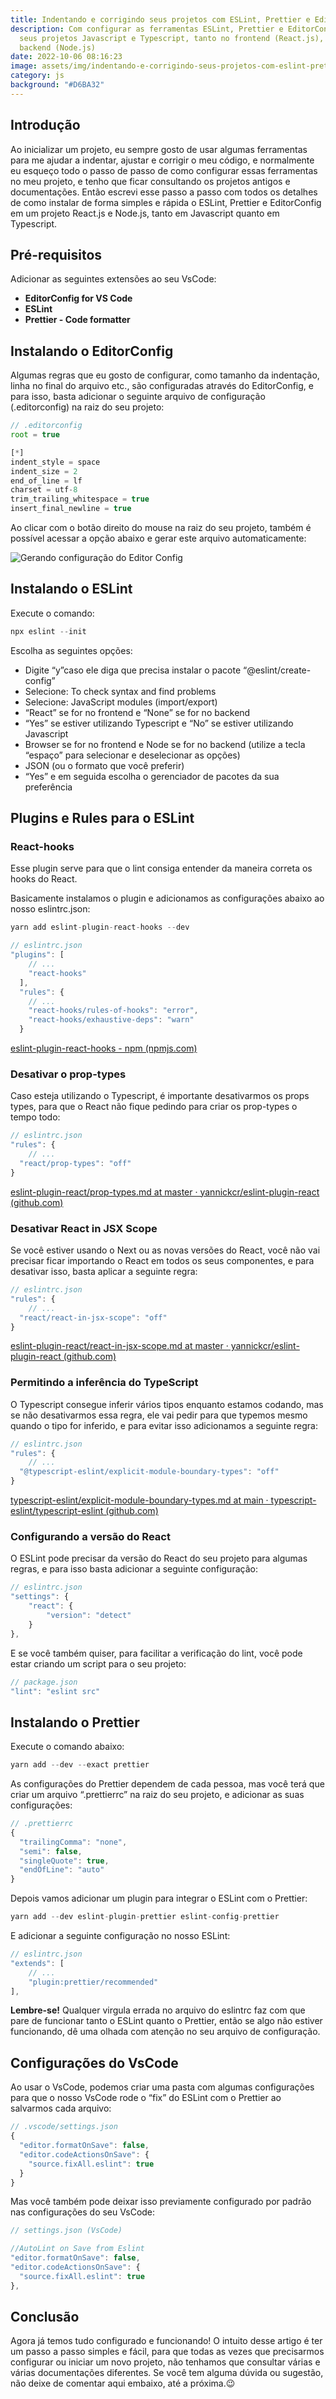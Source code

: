 ```yaml
---
title: Indentando e corrigindo seus projetos com ESLint, Prettier e EditorConfig
description: Com configurar as ferramentas ESLint, Prettier e EditorConfig em
  seus projetos Javascript e Typescript, tanto no frontend (React.js), quanto no
  backend (Node.js)
date: 2022-10-06 08:16:23
image: assets/img/indentando-e-corrigindo-seus-projetos-com-eslint-prettier-e-editorconfig.png
category: js
background: "#D6BA32"
---
```

## Introdução

Ao inicializar um projeto, eu sempre gosto de usar algumas ferramentas para me ajudar a indentar, ajustar e corrigir o meu código, e normalmente eu esqueço todo o passo de passo de como configurar essas ferramentas no meu projeto, e tenho que ficar consultando os projetos antigos e documentações. Então escrevi esse passo a passo com todos os detalhes de como instalar de forma simples e rápida o ESLint, Prettier e EditorConfig em um projeto React.js e Node.js, tanto em  Javascript quanto em Typescript.

## Pré-requisitos

Adicionar as seguintes extensões ao seu VsCode:

* **EditorConfig for VS Code**
* **ESLint**
* **Prettier - Code formatter**

## Instalando o EditorConfig

Algumas regras que eu gosto de configurar, como tamanho da indentação, linha no final do arquivo etc., são configuradas através do EditorConfig, e para isso, basta adicionar o seguinte arquivo de configuração (.editorconfig) na raiz do seu projeto:

```jsx
// .editorconfig
root = true

[*]
indent_style = space
indent_size = 2
end_of_line = lf
charset = utf-8
trim_trailing_whitespace = true
insert_final_newline = true
```

Ao clicar com o botão direito do mouse na raiz do seu projeto, também é possível acessar a opção abaixo e gerar este arquivo automaticamente:

![Gerando configuração do Editor Config](assets/img/next-boilerplate-02.png "Configuração do Editor Config")

## Instalando o ESLint

Execute o comando:

```jsx
npx eslint --init
```

Escolha as seguintes opções:

* Digite “y”caso ele diga que precisa instalar o pacote “@eslint/create-config”
* Selecione: To check syntax and find problems
* Selecione: JavaScript modules (import/export)
* “React” se for no frontend e “None” se for no backend
* “Yes” se estiver utilizando Typescript e “No” se estiver utilizando Javascript
* Browser se for no frontend e Node se for no backend (utilize a tecla “espaço” para selecionar e deselecionar as opções)
* JSON (ou o formato que você preferir)
* “Yes” e em seguida escolha o gerenciador de pacotes da sua preferência

## Plugins e Rules para o ESLint

### React-hooks

Esse plugin serve para que o lint consiga entender da maneira correta os hooks do React.

Basicamente instalamos o plugin e adicionamos as configurações abaixo ao nosso eslintrc.json:

```jsx
yarn add eslint-plugin-react-hooks --dev
```

```jsx
// eslintrc.json
"plugins": [
    // ...
    "react-hooks"
  ],
  "rules": {
    // ...
    "react-hooks/rules-of-hooks": "error",
    "react-hooks/exhaustive-deps": "warn"
  }
```

[eslint-plugin-react-hooks - npm (npmjs.com)](https://www.npmjs.com/package/eslint-plugin-react-hooks)

### Desativar o prop-types

Caso esteja utilizando o Typescript, é importante desativarmos os props types, para que o React não fique pedindo para criar os prop-types o tempo todo:

```jsx
// eslintrc.json
"rules": {
	// ...
  "react/prop-types": "off"
}
```

[eslint-plugin-react/prop-types.md at master · yannickcr/eslint-plugin-react (github.com)](https://github.com/yannickcr/eslint-plugin-react/blob/master/docs/rules/prop-types.md)

### Desativar React in JSX Scope

Se você estiver usando o Next ou as novas versões do React, você não vai precisar ficar importando o React em todos os seus componentes, e para desativar isso, basta aplicar a seguinte regra:

```jsx
// eslintrc.json
"rules": {
	// ...
  "react/react-in-jsx-scope": "off"
}
```

[eslint-plugin-react/react-in-jsx-scope.md at master · yannickcr/eslint-plugin-react (github.com)](https://github.com/yannickcr/eslint-plugin-react/blob/master/docs/rules/react-in-jsx-scope.md)

### Permitindo a inferência do TypeScript

O Typescript consegue inferir vários tipos enquanto estamos codando, mas se não desativarmos essa regra, ele vai pedir para que typemos mesmo quando o tipo for inferido, e para evitar isso adicionamos a seguinte regra:

```jsx
// eslintrc.json
"rules": {
	// ...
  "@typescript-eslint/explicit-module-boundary-types": "off"
}
```

[typescript-eslint/explicit-module-boundary-types.md at main · typescript-eslint/typescript-eslint (github.com)](https://github.com/typescript-eslint/typescript-eslint/blob/main/packages/eslint-plugin/docs/rules/explicit-module-boundary-types.md)

### Configurando a versão do React

O ESLint pode precisar da versão do React do seu projeto para algumas regras, e para isso basta adicionar a seguinte configuração:

```jsx
// eslintrc.json
"settings": {
    "react": {
        "version": "detect"
    }
},
```

E se você também quiser, para facilitar a verificação do lint, você pode estar criando um script para o seu projeto:

```jsx
// package.json
"lint": "eslint src"
```

## Instalando o Prettier

Execute o comando abaixo:

```jsx
yarn add --dev --exact prettier
```

As configurações do Prettier dependem de cada pessoa, mas você terá que criar um arquivo “.prettierrc” na raiz do seu projeto, e adicionar as suas configurações:

```jsx
// .prettierrc
{
  "trailingComma": "none",
  "semi": false,
  "singleQuote": true,
  "endOfLine": "auto"
}
```

Depois vamos adicionar um plugin para integrar o ESLint com o Prettier:

```jsx
yarn add --dev eslint-plugin-prettier eslint-config-prettier
```

E adicionar a seguinte configuração no nosso ESLint:

```jsx
// eslintrc.json
"extends": [
    // ...
    "plugin:prettier/recommended"
],
```

**Lembre-se!** Qualquer virgula errada no arquivo do eslintrc faz com que pare de funcionar tanto o ESLint quanto o Prettier, então se algo não estiver funcionando, dê uma olhada com atenção no seu arquivo de configuração.

## Configurações do VsCode

Ao usar o VsCode, podemos criar uma pasta com algumas configurações para que o nosso VsCode rode o “fix” do ESLint com o Prettier ao salvarmos cada arquivo:

```jsx
// .vscode/settings.json
{
  "editor.formatOnSave": false,
  "editor.codeActionsOnSave": {
    "source.fixAll.eslint": true
  }
}
```

Mas você também pode deixar isso previamente configurado por padrão nas configurações do seu VsCode:

```jsx
// settings.json (VsCode)

//AutoLint on Save from Eslint
"editor.formatOnSave": false,
"editor.codeActionsOnSave": {
  "source.fixAll.eslint": true
},
```

## Conclusão

Agora já temos tudo configurado e funcionando! O intuito desse artigo é ter um passo a passo simples e fácil, para que todas as vezes que precisarmos configurar ou iniciar um novo projeto, não tenhamos que consultar várias e várias documentações diferentes. Se você tem alguma dúvida ou sugestão, não deixe de comentar aqui embaixo, até a próxima.😉